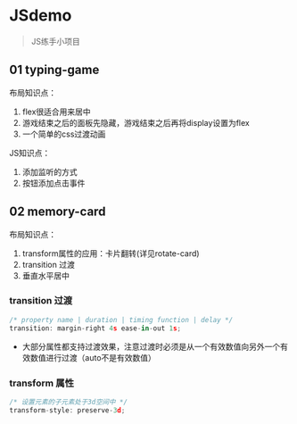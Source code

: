 # JSdemo
> JS练手小项目

## 01 typing-game
布局知识点：
1. flex很适合用来居中
2. 游戏结束之后的面板先隐藏，游戏结束之后再将display设置为flex
3. 一个简单的css过渡动画

JS知识点：
1. 添加监听的方式
2. 按钮添加点击事件

## 02 memory-card
布局知识点：
1. transform属性的应用：卡片翻转(详见rotate-card)
2. transition 过渡
3. 垂直水平居中

### transition 过渡
```js
/* property name | duration | timing function | delay */
transition: margin-right 4s ease-in-out 1s;
```
* 大部分属性都支持过渡效果，注意过渡时必须是从一个有效数值向另外一个有效数值进行过渡（auto不是有效数值）

### transform 属性
```js
/* 设置元素的子元素处于3d空间中 */
transform-style: preserve-3d;
```
